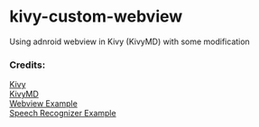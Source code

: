 # kivy-custom-webview
Using adnroid webview in Kivy (KivyMD) with some modification

### Credits:
[Kivy](https://github.com/kivy/kivy)  
[KivyMD](https://github.com/kivymd/KivyMD)  
[Webview Example](https://github.com/Android-for-Python/Webview-Example)  
[Speech Recognizer Example](https://github.com/Android-for-Python/speech_recognizer_example)

